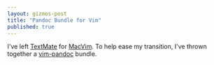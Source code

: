 ```yaml
---
layout: gizmos-post
title: "Pandoc Bundle for Vim"
published: true
---
```


I've left [TextMate] for [MacVim]. To help ease my transition, I've thrown together a [vim-pandoc] bundle.

[TextMate]: http://macromates.com/
[MacVim]: http://code.google.com/p/macvim/
[vim-pandoc]: https://github.com/dsanson/vim-pandoc
